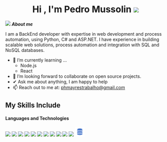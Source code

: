 <h1 align="center"><b>Hi , I'm Pedro Mussolin </b><img src="https://media.giphy.com/media/hvRJCLFzcasrR4ia7z/giphy.gif" width="35"></h1>
<!--  -->
<!--  <img align="right" width=300px alt="Unicorn" src="https://c.tenor.com/GN73MKBawZYAAAAi/busy-cute.gif" /> -->

<img src="https://media.giphy.com/media/ObNTw8Uzwy6KQ/giphy.gif" width="30px">&nbsp;***About me***

I am a BackEnd developer with expertise in web development and process automation, using Python, C# and ASP.NET. I have experience in building scalable web solutions, process automation and integration with SQL and NoSQL databases.
- 🌱 I’m currently learning ...
  - Node.js
  - React
- 👯 I’m looking forward to collaborate on open source projects.
- ✔ Ask me about anything, I am happy to help<br>
- 📫 Reach out to me at: <a href="phmayrestrabalho@gmail.com">phmayrestrabalho@gmail.com</a>

## My Skills Include

<h4> Languages and Technologies </h4>
<span>
  <img src = 'https://github.com/MarikIshtar007/MarikIshtar007/blob/master/images/python2.png' height='30'/> 
  <img src = 'https://github.com/MarikIshtar007/MarikIshtar007/blob/master/images/html.svg' width='30'/> 
  <img src = 'https://github.com/MarikIshtar007/MarikIshtar007/blob/master/images/css.svg' width='30'/> 
  <img src = 'https://github.com/MarikIshtar007/MarikIshtar007/blob/master/images/js.svg' width='30'/> 
  <img src = 'https://github.com/MarikIshtar007/MarikIshtar007/blob/master/images/django.svg' height='40'/> 
  <img src = 'https://github.com/MarikIshtar007/MarikIshtar007/blob/master/images/flask.png' width='30'/> 
  <img src = 'https://github.com/MarikIshtar007/MarikIshtar007/blob/master/images/sql.svg' width='30'/> 
  <img src = 'https://github.com/MarikIshtar007/MarikIshtar007/blob/master/images/git.svg' width='30'/>
  <img src = 'https://github.com/MarikIshtar007/MarikIshtar007/blob/master/images/react.svg' width='30'/>
  <img src = 'https://github.com/MarikIshtar007/MarikIshtar007/blob/master/images/nodejs.svg' width='30'/>
  <img src = "https://img.icons8.com/color/48/000000/c-sharp-logo.png" width='30'/>
  <img src = "https://raw.githubusercontent.com/github/explore/80688e429a7d4ef2fca1e82350fe8e3517d3494d/topics/sql/sql.png" width='30'/>
</span>

